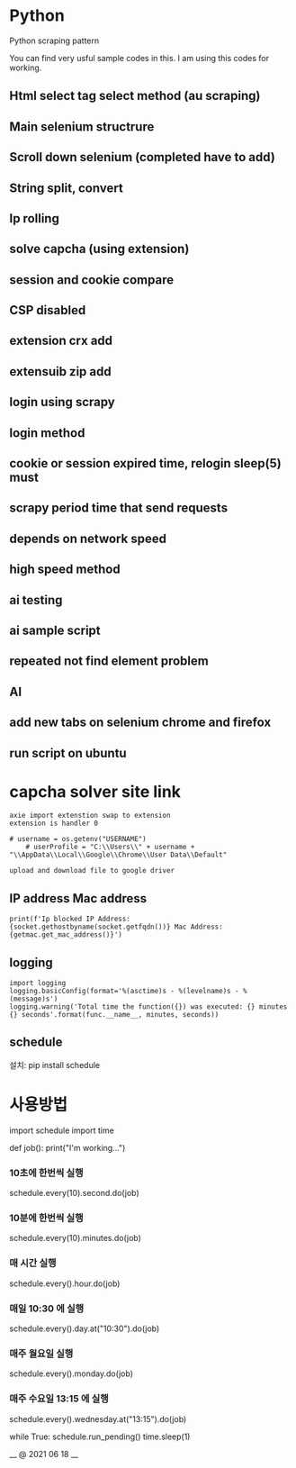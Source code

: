 # Python
Python scraping pattern

You can find very usful sample codes in this.
I am using this codes for working.
## Html select tag select method (au scraping)
## Main selenium structrure
## Scroll down selenium (completed have to add)
## String split, convert
## Ip rolling
## solve capcha (using extension)
## session and cookie compare
## CSP disabled
## extension crx add
## extensuib zip add
## login using scrapy
## login method 
## cookie or session expired time, relogin  sleep(5) must
## scrapy period time that send requests
## depends on network speed
## high speed method
## ai testing
## ai sample script
## repeated not find element problem
## AI
## add new tabs on selenium chrome and firefox
## run script on ubuntu
            
   # capcha solver site link
    
    axie import extenstion swap to extension
    extension is handler 0
    
    # username = os.getenv("USERNAME")
        # userProfile = "C:\\Users\\" + username + "\\AppData\\Local\\Google\\Chrome\\User Data\\Default"
    
    upload and download file to google driver
    
## IP address Mac address
    print(f'Ip blocked IP Address: {socket.gethostbyname(socket.getfqdn())} Mac Address: {getmac.get_mac_address()}')

## logging
    import logging
    logging.basicConfig(format='%(asctime)s - %(levelname)s - %(message)s')
    logging.warning('Total time the function({}) was executed: {} minutes {} seconds'.format(func.__name__, minutes, seconds))

## schedule
설치: 
pip install schedule


# 사용방법
import schedule
import time
 
def job():
    print("I'm working...")
 

### 10초에 한번씩 실행
schedule.every(10).second.do(job)
### 10분에 한번씩 실행
schedule.every(10).minutes.do(job)
### 매 시간 실행
schedule.every().hour.do(job)
### 매일 10:30 에 실행
schedule.every().day.at("10:30").do(job)
### 매주 월요일 실행
schedule.every().monday.do(job)
### 매주 수요일 13:15 에 실행
schedule.every().wednesday.at("13:15").do(job)
 

while True:
    schedule.run_pending()
    time.sleep(1)
    
__  @ 2021 06 18 __
